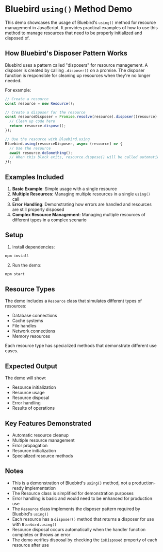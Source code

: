 # Bluebird `using()` Method Demo

This demo showcases the usage of Bluebird's `using()` method for resource management in JavaScript. It provides practical examples of how to use this method to manage resources that need to be properly initialized and disposed of.

## How Bluebird's Disposer Pattern Works

Bluebird uses a pattern called "disposers" for resource management. A disposer is created by calling `.disposer()` on a promise. The disposer function is responsible for cleaning up resources when they're no longer needed.

For example:

```javascript
// Create a resource
const resource = new Resource();

// Create a disposer for the resource
const resourceDisposer = Promise.resolve(resource).disposer((resource) => {
  // Clean up code here
  return resource.dispose();
});

// Use the resource with Bluebird.using
Bluebird.using(resourceDisposer, async (resource) => {
  // Use the resource
  await resource.doSomething();
  // When this block exits, resource.dispose() will be called automatically
});
```

## Examples Included

1. **Basic Example**: Simple usage with a single resource
2. **Multiple Resources**: Managing multiple resources in a single `using()` call
3. **Error Handling**: Demonstrating how errors are handled and resources are still properly disposed
4. **Complex Resource Management**: Managing multiple resources of different types in a complex scenario

## Setup

1. Install dependencies:

```bash
npm install
```

2. Run the demo:

```bash
npm start
```

## Resource Types

The demo includes a `Resource` class that simulates different types of resources:

- Database connections
- Cache systems
- File handles
- Network connections
- Memory resources

Each resource type has specialized methods that demonstrate different use cases.

## Expected Output

The demo will show:

- Resource initialization
- Resource usage
- Resource disposal
- Error handling
- Results of operations

## Key Features Demonstrated

- Automatic resource cleanup
- Multiple resource management
- Error propagation
- Resource initialization
- Specialized resource methods

## Notes

- This is a demonstration of Bluebird's `using()` method, not a production-ready implementation
- The Resource class is simplified for demonstration purposes
- Error handling is basic and would need to be enhanced for production use
- The `Resource` class implements the disposer pattern required by Bluebird's `using()`
- Each resource has a `disposer()` method that returns a disposer for use with `Bluebird.using()`
- Resource disposal occurs automatically when the handler function completes or throws an error
- The demo verifies disposal by checking the `isDisposed` property of each resource after use

